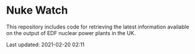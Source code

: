 # Nuke Watch

This repository includes code for retrieving the latest information available on the output of EDF nuclear power plants in the UK.

Last updated: 2021-02-20 02:11